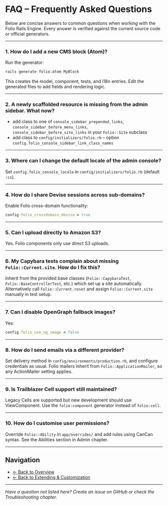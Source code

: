 # FAQ – Frequently Asked Questions

Below are concise answers to common questions when working with the Folio Rails Engine. Every answer is verified against the current source code or official generators.

---

### 1. How do I add a new CMS block (Atom)?
Run the generator:
```sh
rails generate folio:atom MyBlock
```
This creates the model, component, tests, and i18n entries. Edit the generated files to add fields and rendering logic.

---

### 2. A newly scaffolded resource is missing from the admin sidebar. What now?

- add class to one of `console_sidebar_prepended_links`, `console_sidebar_before_menu_links`, `console_sidebar_before_site_links` in your `Folio::Site` subclass
- add class to `config/initializers/folio.rb` – option `config.folio_console_sidebar_link_class_names`

---

### 3. Where can I change the default locale of the admin console?
Set `config.folio_console_locale` in `config/initializers/folio.rb` (default `:cs`).

---

### 4. How do I share Devise sessions across sub-domains?
Enable Folio cross-domain functionality:
```ruby
config.folio_crossdomain_devise = true
```

---

### 5. Can I upload directly to Amazon S3?

Yes. Folio components only use direct S3 uploads.

---

### 6. My Capybara tests complain about missing `Folio::Current.site`. How do I fix this?
Inherit from the provided base classes (`Folio::CapybaraTest`, `Folio::BaseControllerTest`, etc.) which set up a site automatically. Alternatively call `Folio::Current.reset` and assign `Folio::Current.site` manually in test setup.

---

### 7. Can I disable OpenGraph fallback images?
Yes:
```ruby
config.folio_use_og_image = false
```

---

### 8. How do I send emails via a different provider?
Set delivery method in `config/environments/production.rb`, and configure credentials as usual. Folio mailers inherit from `Folio::ApplicationMailer`, so any ActionMailer setting applies.

---

### 9. Is Trailblazer Cell support still maintained?
Legacy Cells are supported but new development should use ViewComponent. Use the `folio:component` generator instead of `folio:cell`.

---

### 10. How do I customise user permissions?
Override `Folio::Ability` in `app/overrides/` and add rules using CanCan syntax. See the Abilities section in Admin chapter.

---

## Navigation

- [← Back to Overview](overview.md)
- [← Back to Extending & Customization](extending.md)

---

*Have a question not listed here? Create an issue on GitHub or check the Troubleshooting chapter.* 
